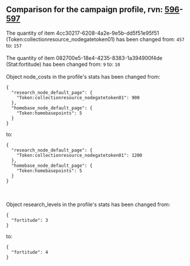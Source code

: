 ## Comparison for the campaign profile, rvn: [596](https://github.com/PRO100KatYT/FortniteProfileRevisions/tree/main/profiles/campaign/596%20campaign.json)-[597](https://github.com/PRO100KatYT/FortniteProfileRevisions/tree/main/profiles/campaign/597%20campaign.json)

The quantity of item 4cc30217-6208-4a2e-9e5b-dd5f51e95f51 (Token:collectionresource_nodegatetoken01) has been changed from: `457` to: `157`
<br><br>
The quantity of item 082700e5-18e4-4235-8383-1a394900f4de (Stat:fortitude) has been changed from: `9` to: `10`
<br><br>
Object node_costs in the profile's stats has been changed from:

```
{
  "research_node_default_page": {
    "Token:collectionresource_nodegatetoken01": 900
  },
  "homebase_node_default_page": {
    "Token:homebasepoints": 5
  }
}
```

to:

```
{
  "research_node_default_page": {
    "Token:collectionresource_nodegatetoken01": 1200
  },
  "homebase_node_default_page": {
    "Token:homebasepoints": 5
  }
}
```

<br><br>
Object research_levels in the profile's stats has been changed from:

```
{
  "fortitude": 3
}
```

to:

```
{
  "fortitude": 4
}
```

<br><br>

